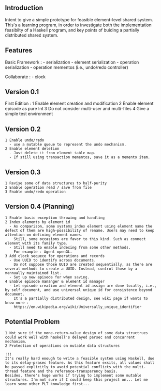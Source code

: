 ## Introduction

Intent to give a simple prototype for feasible element-level shared system.
This's a learning program, in order to investigate both the implementation feasibilty of a Haskell program, and key points of buiding a partially distributed shared system.

## Features 

Basic Framework :
    - serialization 
      - element serialization
      - operation serialization
    - operation mementos (i.e., undo/redo controller)

Collaborate : 
    - clock

## Version 0.1

First Edition :
    1 Enable element creation and modification
    2 Enable element episode as pure Int
    3 Do not consider multi-user and multi-files
    4 Give a simple test environment

## Version 0.2

    1 Enable undo/redo
      - use a mutable queue to represent the undo mechanism.
    2 Enable element deletion
      - Just delete it from element table map.
      - If still using transaction mementos, save it as a memento item.

## Version 0.3
    1 Revise some of data structures to half-purity
    2 Enable operation read / save from file
    3 Enable undo/redo operation

## Version 0.4 (Planning)
    1 Enable basic exception throwing and handling
    2 Index elements by element id
      - As comparison, some systems index element using element name the defect of them are high-possibility of rename. Users may need to keep attention on defining element names.
        Still, some occasions are favor to this kind. Such as connect element with its family type.
      - Still need to enable indexing from some other methods. 
        For example : Agent openGL.
    3 Add clock sequece for operations and records
      - Use UUID to identify across documents. 
        Do not suppose those UUID are created sequentially, as there are several methods to create a UUID. Instead, control those by a mannually maintained list.
      - Set up new episode for when saving.
    4 Enable episode mananger & element id manager
      - Let episode creation and element id assign are done locally, i.e., by self document, and use universal unique id for consistence beyond document.
        It's a partially distributed design, see wiki page if wants to know more :
        https://en.wikipedia.org/wiki/Universally_unique_identifier

## Potential Problem
    1 Not sure if the none-return-value design of some data structrues could work well with haskell's delayed parsec and concurrent mechanism.
    2 Protection of operations on mutable data structures

    !!! 
    It's really hard enough to write a feasible system using Haskell, due to its delay-prasec feature. As this feature exsits, all values shall be passed explicitly to avoid potential conflicts with the multi-thread feature and the reference-transparency basis. 
    Besides, there's huge works if trying to implement some mutable structures. I'm not sure if I could keep this project on... Let me learn some other PLT knowledge first...